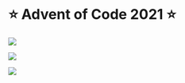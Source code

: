 # ⭐️ Advent of Code 2021 ⭐️

![](https://img.shields.io/badge/day%20📅-14-blue)
  
![](https://img.shields.io/badge/stars%20⭐-17-yellow)
  
![](https://img.shields.io/badge/days%20completed-8-red)
